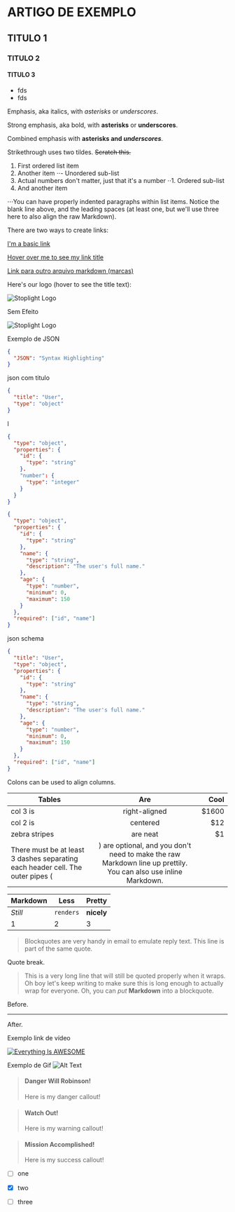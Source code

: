 # ARTIGO DE EXEMPLO

## TITULO 1

### TITULO 2

#### TITULO 3

- fds
- fds

Emphasis, aka italics, with *asterisks* or _underscores_.

Strong emphasis, aka bold, with **asterisks** or __underscores__.

Combined emphasis with **asterisks and _underscores_**.

Strikethrough uses two tildes. ~~Scratch this.~~

1. First ordered list item
2. Another item
   ⋅⋅- Unordered sub-list
3. Actual numbers don't matter, just that it's a number
   ⋅⋅1. Ordered sub-list
4. And another item

⋅⋅⋅You can have properly indented paragraphs within list items. Notice the blank line above, and the leading spaces (at least one, but we'll use three here to also align the raw Markdown).

There are two ways to create links:

[I'm a basic link](https://www.google.com)

[Hover over me to see my link title](https://www.google.com "Google's Homepage")

[Link para outro arquivo markdown (marcas)](./brand/brands.md)


Here's our logo (hover to see the title text):

![Stoplight Logo](https://stoplight.io/images/home/logo-blue-black.png "Stoplight Logo")

Sem Efeito
<!--
focus: false
-->
![Stoplight Logo](https://stoplight.io/images/home/logo-blue-black.png "Stoplight Logo")

Exemplo de JSON
```json
{
  "JSON": "Syntax Highlighting"
}
```
json com titulo
```json title="Passed via meta tag" lineNumbers
{
  "title": "User",
  "type": "object"
}
```
l

<!--
type: tab
title: Json
-->
```json title= Json
{
  "type": "object",
  "properties": {
    "id": {
      "type": "string"
    }.
    "number": {
      "type": "integer"
    }
  }
}
```
<!--
type: tab
title: Json Schema
-->
```json json_schema
{
  "type": "object",
  "properties": {
    "id": {
      "type": "string"
    },
    "name": {
      "type": "string",
      "description": "The user's full name."
    },
    "age": {
      "type": "number",
      "minimum": 0,
      "maximum": 150
    }
  },
  "required": ["id", "name"]
}
```
<!-- type: tab-end -->

json schema

```json json_schema
{
  "title": "User",
  "type": "object",
  "properties": {
    "id": {
      "type": "string"
    },
    "name": {
      "type": "string",
      "description": "The user's full name."
    },
    "age": {
      "type": "number",
      "minimum": 0,
      "maximum": 150
    }
  },
  "required": ["id", "name"]
}
```

Colons can be used to align columns.

| Tables        |      Are      |   Cool |
| ------------- | :-----------: | -----: |
| col 3 is      | right-aligned | \$1600 |
| col 2 is      |   centered    |   \$12 |
| zebra stripes |   are neat    |    \$1 |
There must be at least 3 dashes separating each header cell. The outer pipes (|) are optional, and you don't need to make the raw Markdown line up prettily. You can also use inline Markdown.

| Markdown | Less      | Pretty     |
| -------- | --------- | ---------- |
| _Still_  | `renders` | **nicely** |
| 1        | 2         | 3          |


> Blockquotes are very handy in email to emulate reply text.
> This line is part of the same quote.

Quote break.

> This is a very long line that will still be quoted properly when it wraps. Oh boy let's keep writing to make sure this is long enough to actually wrap for everyone. Oh, you can _put_ **Markdown** into a blockquote.

Before.

---

After.

Exemplo link de vídeo

[![Everything Is AWESOME](https://img.youtube.com/vi/s7UUawSvtX0/hqdefault.jpg)](https://www.youtube.com/watch?v=s7UUawSvtX0 "Everything Is AWESOME")

Exemplo de Gif
![Alt Text](https://media.giphy.com/media/vFKqnCdLPNOKc/giphy.gif)


<!-- theme: danger -->

> #### Danger Will Robinson!
>
> Here is my danger callout!

<!-- theme: warning -->
> #### Watch Out!
>
> Here is my warning callout!

<!-- theme: success -->

> #### Mission Accomplished!
>
> Here is my success callout!


- [ ] one
- [x] two
- [ ] three




